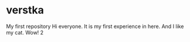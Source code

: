 # verstka
My first repository
Hi everyone. It is my first experience in here. And I like my cat. Wow! 2 
